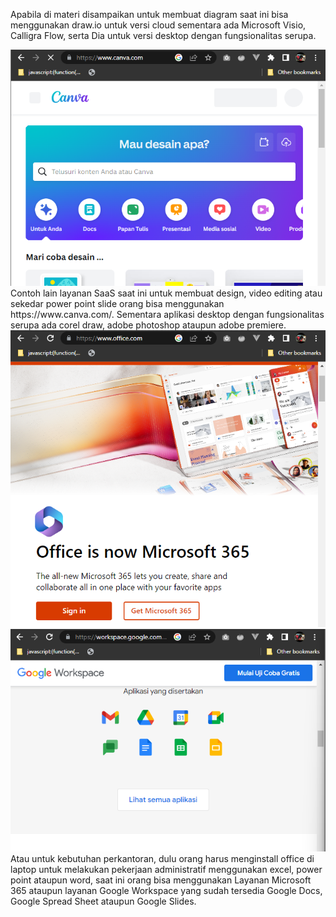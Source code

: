 Apabila di materi disampaikan untuk membuat diagram saat ini bisa menggunakan draw.io untuk versi cloud sementara ada Microsoft Visio, Calligra Flow, serta Dia untuk versi desktop dengan fungsionalitas serupa. 


<img src="/images/canva.png" alt="Getting started" />
Contoh lain layanan SaaS saat ini untuk membuat design, video editing atau sekedar power point slide orang bisa menggunakan https://www.canva.com/. Sementara aplikasi desktop dengan fungsionalitas serupa ada corel draw, adobe photoshop ataupun adobe premiere. 

<img src="/images/layanan-365.png" alt="Getting started" />
<img src="/images/layanan-google-workspace.png" alt="Getting started" />
Atau untuk kebutuhan perkantoran, dulu orang harus menginstall office di laptop untuk melakukan pekerjaan administratif menggunakan excel, power point ataupun word, saat ini orang bisa menggunakan Layanan Microsoft 365 ataupun layanan Google Workspace yang sudah tersedia Google Docs, Google Spread Sheet ataupun Google Slides. 